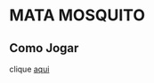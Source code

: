 # MATA MOSQUITO

## Como Jogar
clique [aqui](https://juliocdomingues.github.io/ProgWeb/Mata_Mosquito/)
